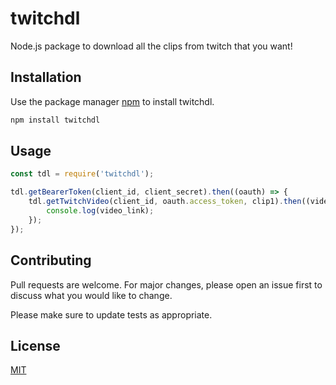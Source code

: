 # twitchdl

Node.js package to download all the clips from twitch that you want!

## Installation

Use the package manager [npm](https://www.npmjs.com/get-npm) to install twitchdl.

```bash
npm install twitchdl
```

## Usage

```javascript
const tdl = require('twitchdl');

tdl.getBearerToken(client_id, client_secret).then((oauth) => {
    tdl.getTwitchVideo(client_id, oauth.access_token, clip1).then((video_link) => {
        console.log(video_link);
    });
});
```

## Contributing
Pull requests are welcome. For major changes, please open an issue first to discuss what you would like to change.

Please make sure to update tests as appropriate.

## License
[MIT](https://choosealicense.com/licenses/mit/)